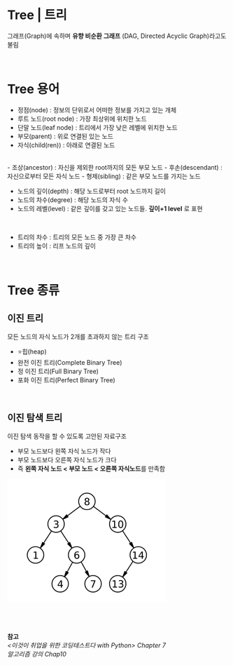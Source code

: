 # Tree | 트리
그래프(Graph)에 속하며 **유향 비순환 그래프** (DAG, Directed Acyclic Graph)라고도 불림  


<br>

# Tree 용어

- 정점(node) : 정보의 단위로서 어떠한 정보를 가지고 있는 개체
- 루트 노드(root node) : 가장 최상위에 위치한 노드
- 단말 노드(leaf node) : 트리에서 가장 낮은 레벨에 위치한 노드
- 부모(parent) : 위로 연결된 있는 노드  
- 자식(child(ren)) : 아래로 연결된 노드  
<br>
- 조상(ancestor) : 자신을 제외한 root까지의 모든 부모 노드
- 후손(descendant) : 자신으로부터 모든 자식 노드
- 형제(sibling) : 같은 부모 노드를 가지는 노드  
<br>

- 노드의 깊이(depth) : 해당 노드로부터 root 노드까지 길이
- 노드의 차수(degree) : 해당 노드의 자식 수
- 노드의 레벨(level) :  같은 깊이를 갖고 있는 노드들. **깊이+1 level** 로 표현  
<br>

- 트리의 차수 : 트리의 모든 노드 중 가장 큰 차수
- 트리의 높이 : 리프 노드의 깊이


<br>

# Tree 종류

## 이진 트리
모든 노드의 자식 노드가 2개를 초과하지 않는 트리 구조

- ⭐️힙(heap)
- 완전 이진 트리(Complete Binary Tree)
- 정 이진 트리(Full Binary Tree)
- 포화 이진 트리(Perfect Binary Tree)


<br>

## 이진 탐색 트리
이진 탐색 동작을 할 수 있도록 고안된 자료구조
- 부모 노드보다 왼쪽 자식 노드가 작다
- 부모 노드보다 오른쪽 자식 노드가 크다
- 즉 **왼쪽 자식 노드 < 부모 노드 < 오른쪽 자식노드**를 만족함


![img_4.png](img_4.png)




<br><br><br>
**참고**  
*<이것이 취업을 위한 코딩테스트다 with Python> Chapter 7*  
*알고리즘 강의 Chap10*